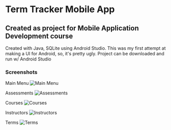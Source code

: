 # Term Tracker Mobile App
## Created as project for Mobile Application Development course

Created with Java, SQLite using Android Studio.
This was my first attempt at making a UI for Android, so, it's pretty ugly.
Project can be downloaded and run w/ Android Studio

### Screenshots
Main Menu
![Main Menu](https://github.com/erobertsdev/c196-TermTracker-Att2/blob/master/screenshots/main-menu.png)

Assessments
![Assessments](https://github.com/erobertsdev/c196-TermTracker-Att2/blob/master/screenshots/assessment-details.png)

Courses
![Courses](https://github.com/erobertsdev/c196-TermTracker-Att2/blob/master/screenshots/course-details.png)

Instructors
![Instructors](https://github.com/erobertsdev/c196-TermTracker-Att2/blob/master/screenshots/instructor-details.png)

Terms
![Terms](https://github.com/erobertsdev/c196-TermTracker-Att2/blob/master/screenshots/term-details.png)
